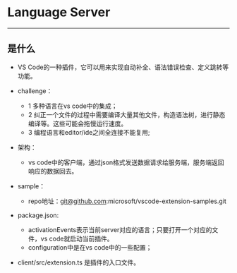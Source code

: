 
# Language Server

---

## 是什么

- VS Code的一种插件，它可以用来实现自动补全、语法错误检查、定义跳转等功能。
- challenge：
    - 1 多种语言在vs code中的集成；
    - 2 纠正一个文件的过程中需要编译大量其他文件，构造语法树，进行静态编译等。这些可能会拖慢运行速度。
    - 3 编程语言和editor/ide之间全连接不能复用;

- 架构：
    - vs code中的客户端，通过json格式发送数据请求给服务端，服务端返回响应的数据回去。

- sample：
    - repo地址：git@github.com:microsoft/vscode-extension-samples.git

- package.json:
    - activationEvents表示当前server对应的语言；只要打开一个对应的文件，vs code就启动当前插件。
    - configuration中是在vs code中的一些配置；

- client/src/extension.ts 是插件的入口文件。